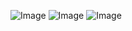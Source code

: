 ![Image](https://github.com/user-attachments/assets/2e44d81f-284b-45e4-9dd0-2fa8791d9e25)
![Image](https://github.com/user-attachments/assets/06a0316f-6b41-4cb7-ad2c-3f65e18d1cfe)
![Image](https://github.com/user-attachments/assets/00beef07-caa6-494e-80d3-45aae158d953)
